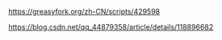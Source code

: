 https://greasyfork.org/zh-CN/scripts/429598



https://blog.csdn.net/qq_44879358/article/details/118896682
